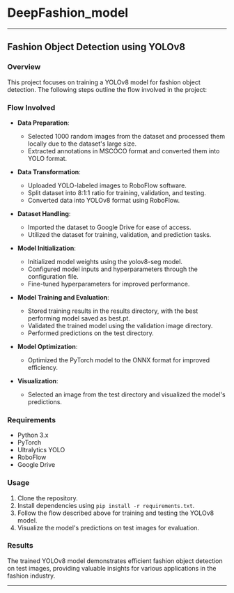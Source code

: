 # DeepFashion_model
---

## Fashion Object Detection using YOLOv8

### Overview

This project focuses on training a YOLOv8 model for fashion object detection. The following steps outline the flow involved in the project:

### Flow Involved

- **Data Preparation**:
  - Selected 1000 random images from the dataset and processed them locally due to the dataset's large size.
  - Extracted annotations in MSCOCO format and converted them into YOLO format.

- **Data Transformation**:
  - Uploaded YOLO-labeled images to RoboFlow software.
  - Split dataset into 8:1:1 ratio for training, validation, and testing.
  - Converted data into YOLOv8 format using RoboFlow.

- **Dataset Handling**:
  - Imported the dataset to Google Drive for ease of access.
  - Utilized the dataset for training, validation, and prediction tasks.

- **Model Initialization**:
  - Initialized model weights using the yolov8-seg model.
  - Configured model inputs and hyperparameters through the configuration file.
  - Fine-tuned hyperparameters for improved performance.

- **Model Training and Evaluation**:
  - Stored training results in the results directory, with the best performing model saved as best.pt.
  - Validated the trained model using the validation image directory.
  - Performed predictions on the test directory.

- **Model Optimization**:
  - Optimized the PyTorch model to the ONNX format for improved efficiency.

- **Visualization**:
  - Selected an image from the test directory and visualized the model's predictions.

### Requirements

- Python 3.x
- PyTorch
- Ultralytics YOLO
- RoboFlow
- Google Drive

### Usage

1. Clone the repository.
2. Install dependencies using `pip install -r requirements.txt`.
3. Follow the flow described above for training and testing the YOLOv8 model.
4. Visualize the model's predictions on test images for evaluation.

### Results

The trained YOLOv8 model demonstrates efficient fashion object detection on test images, providing valuable insights for various applications in the fashion industry.

---
